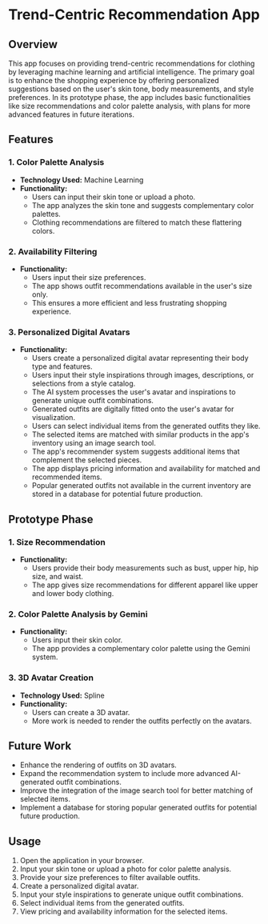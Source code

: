 # Trend-Centric Recommendation App

## Overview

This app focuses on providing trend-centric recommendations for clothing by leveraging machine learning and artificial intelligence. The primary goal is to enhance the shopping experience by offering personalized suggestions based on the user's skin tone, body measurements, and style preferences. In its prototype phase, the app includes basic functionalities like size recommendations and color palette analysis, with plans for more advanced features in future iterations.

## Features

### 1. Color Palette Analysis
- **Technology Used:** Machine Learning
- **Functionality:**
  - Users can input their skin tone or upload a photo.
  - The app analyzes the skin tone and suggests complementary color palettes.
  - Clothing recommendations are filtered to match these flattering colors.

### 2. Availability Filtering
- **Functionality:**
  - Users input their size preferences.
  - The app shows outfit recommendations available in the user's size only.
  - This ensures a more efficient and less frustrating shopping experience.

### 3. Personalized Digital Avatars
- **Functionality:**
  - Users create a personalized digital avatar representing their body type and features.
  - Users input their style inspirations through images, descriptions, or selections from a style catalog.
  - The AI system processes the user's avatar and inspirations to generate unique outfit combinations.
  - Generated outfits are digitally fitted onto the user's avatar for visualization.
  - Users can select individual items from the generated outfits they like.
  - The selected items are matched with similar products in the app's inventory using an image search tool.
  - The app's recommender system suggests additional items that complement the selected pieces.
  - The app displays pricing information and availability for matched and recommended items.
  - Popular generated outfits not available in the current inventory are stored in a database for potential future production.

## Prototype Phase

### 1. Size Recommendation
- **Functionality:**
  - Users provide their body measurements such as bust, upper hip, hip size, and waist.
  - The app gives size recommendations for different apparel like upper and lower body clothing.

### 2. Color Palette Analysis by Gemini
- **Functionality:**
  - Users input their skin color.
  - The app provides a complementary color palette using the Gemini system.

### 3. 3D Avatar Creation
- **Technology Used:** Spline
- **Functionality:**
  - Users can create a 3D avatar.
  - More work is needed to render the outfits perfectly on the avatars.

## Future Work
- Enhance the rendering of outfits on 3D avatars.
- Expand the recommendation system to include more advanced AI-generated outfit combinations.
- Improve the integration of the image search tool for better matching of selected items.
- Implement a database for storing popular generated outfits for potential future production.

## Usage

1. Open the application in your browser.
2. Input your skin tone or upload a photo for color palette analysis.
3. Provide your size preferences to filter available outfits.
4. Create a personalized digital avatar.
5. Input your style inspirations to generate unique outfit combinations.
6. Select individual items from the generated outfits.
7. View pricing and availability information for the selected items.

